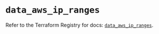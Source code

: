 # `data_aws_ip_ranges`

Refer to the Terraform Registry for docs: [`data_aws_ip_ranges`](https://registry.terraform.io/providers/hashicorp/aws/6.8.0/docs/data-sources/ip_ranges).

